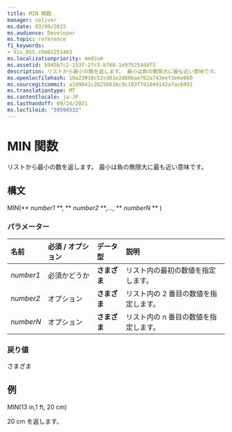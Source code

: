 ```yaml
---
title: MIN 関数
manager: soliver
ms.date: 03/09/2015
ms.audience: Developer
ms.topic: reference
f1_keywords:
- Vis_DSS.chm82251463
ms.localizationpriority: medium
ms.assetid: b945b7c2-153f-2fc3-b768-1e975254ddf5
description: リストから最小の数を返します。 最小は負の無限大に最も近い意味です。
ms.openlocfilehash: 10a23910c52cd01e2d886ae762a743eef3e6e860
ms.sourcegitcommit: a1d9041c20256616c9c183f7d1049142a7ac6991
ms.translationtype: MT
ms.contentlocale: ja-JP
ms.lasthandoff: 09/24/2021
ms.locfileid: "59594532"
---
```

# <a name="min-function"></a>MIN 関数

リストから最小の数を返します。 最小は負の無限大に最も近い意味です。
  
## <a name="syntax"></a>構文

MIN(** *number1* **, ** *number2* **,..., ** *numberN* ** ) 
  
### <a name="parameters"></a>パラメーター

|**名前**|**必須 / オプション**|**データ型**|**説明**|
|:-----|:-----|:-----|:-----|
| _number1_ <br/> |必須かどうか  <br/> |**さまざま** <br/> |リスト内の最初の数値を指定します。  <br/> |
| _number2_ <br/> |オプション  <br/> |**さまざま** <br/> | リスト内の 2 番目の数値を指定します。  <br/> |
| _numberN_ <br/> |オプション  <br/> |**さまざま** <br/> |リスト内の n 番目の数値を指定します。  <br/> |
   
### <a name="return-value"></a>戻り値

さまざま
  
## <a name="example"></a>例

MIN(13 in,1 ft, 20 cm) 
  
20 cm を返します。 
  

